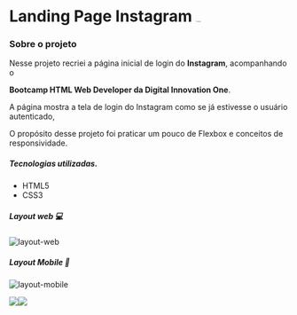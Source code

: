 # Landing Page Instagram <img src="C:\Users\Diego Rebouças\Desktop\instagram.png" alt="instagram" style="zoom:6%;" /> 

### Sobre o projeto

Nesse projeto recriei a página inicial de login do **Instagram**, acompanhando o 

**Bootcamp HTML Web Developer da Digital Innovation One**.

A página mostra a tela de login do Instagram como se já estivesse o usuário autenticado, 

O propósito desse projeto foi praticar um pouco de Flexbox e conceitos de responsividade.

##### Tecnologias utilizadas.

- HTML5
- CSS3

##### Layout web 💻

![layout-web](landing-page-instagram\img\layout-web.png)

##### Layout Mobile 📱

![layout-mobile](landing-page-instagram\img\layout-mobile.png)

[<img src="https://img.shields.io/badge/linkedin-%230077B5.svg?&style=for-the-badge&logo=linkedin&logoColor=white" />](https://www.linkedin.com/in/diegosreboucas/)[<img src = "https://img.shields.io/badge/instagram-%23E4405F.svg?&style=for-the-badge&logo=instagram&logoColor=white">](https://www.instagram.com/diegosreboucas/)

